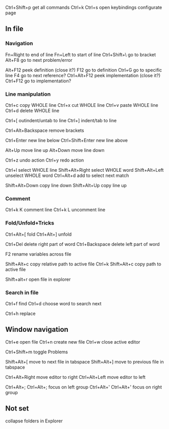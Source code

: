 Ctrl+Shift+p        get all commands
Ctrl+k Ctrl+s       open keybindings configurate page

## In file
### Navigation
Fn+Right            to end of line
Fn+Left             to start of line
Ctrl+Shift+\        go to bracket
Alt+F8              go to next problem/error

Alt+F12             peek definition (close it?)
F12                 go to definition
Ctrl+G              go to specific line
F4                  go to next reference?
Ctrl+Alt+F12        peek implementation (close it?)
Ctrl+F12            go to implementation?


### Line manipulation
Ctrl+c              copy WHOLE line
Ctrl+x              cut WHOLE line
Ctrl+v              paste WHOLE line
Ctrl+d              delete WHOLE line

Ctrl+[              outindent/untab to line
Ctrl+]              indent/tab to line

Ctrl+Alt+Backspace  remove brackets

Ctrl+Enter          new line below
Ctrl+Shift+Enter    new line above

Alt+Up              move line up
Alt+Down            move line down

Ctrl+z              undo action
Ctrl+y              redo action

Ctrl+l              select WHOLE line
Shift+Alt+Right     select WHOLE word
Shift+Alt+Left      unselect WHOLE word
Ctrl+Alt+d          add to select next match

Shift+Alt+Down      copy line down
Shift+Alt+Up        copy line up

### Comment
Ctrl+k K            comment line
Ctrl+k L            uncomment line

### Fold/Unfold+Tricks
Ctrl+Alt+[          fold
Ctrl+Alt+]          unfold

Ctrl+Del            delete right part of word
Ctrl+Backspace      delete left part of word

F2                  rename variables across file

Shift+Alt+c         copy relative path to active file
Ctrl+k Shift+Alt+c  copy path to active file

Shift+alt+r         open file in explorer

### Search in file
Ctrl+f              find
Ctrl+d              choose word to search next

Ctrl+h              replace


## Window navigation
Ctrl+e              open file
Ctrl+n              create new file
Ctrl+w              close active editor

Ctrl+Shift+m        toggle Problems

Shift+Alt+[         move to next file in tabspace
Shift+Alt+]         move to previous file in tabspace

Ctrl+Alt+Right            move editor to right
Ctrl+Alt+Left             move editor to left

Ctrl+Alt+; Ctrl+Alt+;     focus on left group
Ctrl+Alt+' Ctrl+Alt+'     focus on right group


## Not set
collapse folders in Explorer